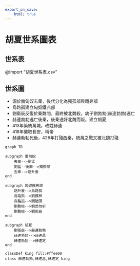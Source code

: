 ```yaml
---
export_on_save:
    html: true
---
```


# 胡夏世系圖表

## 世系表

@import "胡夏世系表.csv"

## 世系圖

- 源於南匈奴去卑，後代分化為獨孤部與鐵弗部
- 烏路孤建立匈奴鐵弗部
- 劉衛辰反復於秦魏間，最終被北魏殺，幼子劉勃勃(赫連勃勃)逃亡
- 赫連勃勃逃亡後秦，後秦通好北魏而叛，建立胡夏
- 413年築統萬城，改姓赫連
- 418年襲取長安，稱帝
- 赫連勃勃死後，426年打殘西秦，統萬之戰又被北魏打殘

```mermaid
graph TB

subgraph 南匈奴
    去卑-->劉猛
    劉猛--後裔-->獨孤部
    去卑-->誥升爰
end

subgraph 匈奴鐵弗部    
    誥升爰-->烏路孤
    烏路孤-->劉務桓
    烏路孤-->閼陋頭
    劉務桓-->劉悉勿祈
    劉務桓-->劉衛辰
end

subgraph 胡夏
    劉衛辰-->赫連勃勃
    赫連勃勃-->赫連昌
    赫連勃勃-->赫連定
end

classDef king fill:#ffee00
class 赫連勃勃,赫連昌,赫連定 king
```